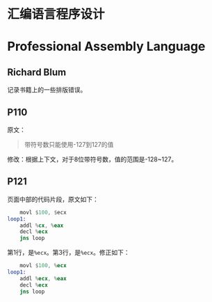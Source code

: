 # 汇编语言程序设计
# Professional Assembly Language
## Richard Blum

记录书籍上的一些排版错误。

## P110

原文：
> 带符号数只能使用-127到127的值

修改：根据上下文，对于8位带符号数，值的范围是-128~127。

## P121

页面中部的代码片段，原文如下：

```asm
    movl $100, $ecx
loop1:
    addl %cx, %eax
    decl %ecx
    jns loop
```

第1行，是`%ecx`。第3行，是`%ecx`。修正如下：

```asm
    movl $100, %ecx
loop1:
    addl %ecx, %eax
    decl %ecx
    jns loop
```
